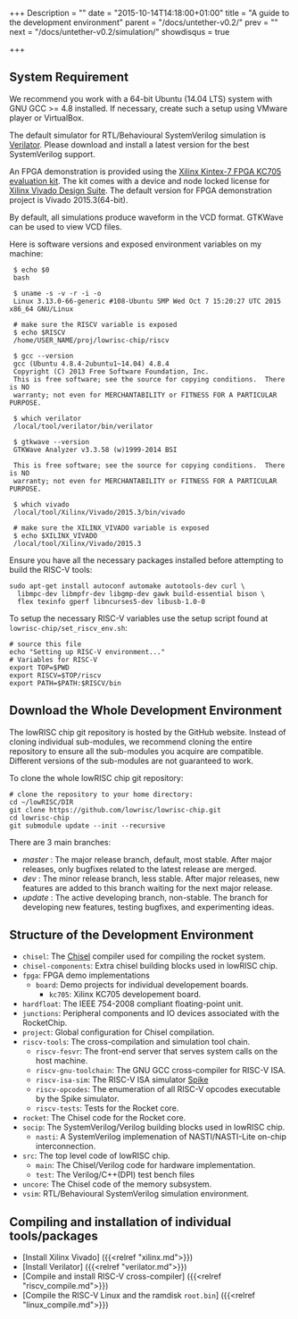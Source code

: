 +++
Description = ""
date = "2015-10-14T14:18:00+01:00"
title = "A guide to the development environment"
parent = "/docs/untether-v0.2/"
prev = ""
next = "/docs/untether-v0.2/simulation/"
showdisqus = true

+++


## System Requirement

We recommend you work with a 64-bit Ubuntu (14.04 LTS) system with GNU GCC >= 4.8 installed. If necessary, create such a setup using VMware player or VirtualBox.

The default simulator for RTL/Behavioural SystemVerilog simulation is [Verilator](http://www.veripool.org/wiki/verilator).
Please download and install a latest version for the best SystemVerilog support.

An FPGA demonstration is provided using the [Xilinx Kintex-7 FPGA KC705 evaluation kit](http://www.xilinx.com/products/boards-and-kits/ek-k7-kc705-g.html). The kit comes with a device and node locked license for [Xilinx Vivado Design Suite](http://www.xilinx.com/products/design-tools/vivado.html). The default version for FPGA demonstration project is Vivado 2015.3(64-bit).

By default, all simulations produce waveform in the VCD format. GTKWave can be used to view VCD files.

Here is software versions and exposed environment variables on my machine:

     $ echo $0
     bash

     $ uname -s -v -r -i -o
     Linux 3.13.0-66-generic #108-Ubuntu SMP Wed Oct 7 15:20:27 UTC 2015 x86_64 GNU/Linux

     # make sure the RISCV variable is exposed
     $ echo $RISCV
     /home/USER_NAME/proj/lowrisc-chip/riscv

     $ gcc --version
     gcc (Ubuntu 4.8.4-2ubuntu1~14.04) 4.8.4
     Copyright (C) 2013 Free Software Foundation, Inc.
     This is free software; see the source for copying conditions.  There is NO
     warranty; not even for MERCHANTABILITY or FITNESS FOR A PARTICULAR PURPOSE.

     $ which verilator
     /local/tool/verilator/bin/verilator

     $ gtkwave --version
     GTKWave Analyzer v3.3.58 (w)1999-2014 BSI

     This is free software; see the source for copying conditions.  There is NO
     warranty; not even for MERCHANTABILITY or FITNESS FOR A PARTICULAR PURPOSE.

     $ which vivado
     /local/tool/Xilinx/Vivado/2015.3/bin/vivado

     # make sure the XILINX_VIVADO variable is exposed
     $ echo $XILINX_VIVADO
     /local/tool/Xilinx/Vivado/2015.3

Ensure you have all the necessary packages installed before attempting
to build the RISC-V tools:

    sudo apt-get install autoconf automake autotools-dev curl \
      libmpc-dev libmpfr-dev libgmp-dev gawk build-essential bison \
      flex texinfo gperf libncurses5-dev libusb-1.0-0

To setup the necessary RISC-V variables use the setup script
found at `lowrisc-chip/set_riscv_env.sh`:

    # source this file
    echo "Setting up RISC-V environment..."
    # Variables for RISC-V
    export TOP=$PWD 
    export RISCV=$TOP/riscv
    export PATH=$PATH:$RISCV/bin

## Download the Whole Development Environment

The lowRISC chip git repository is hosted by the GitHub
website. Instead of cloning individual sub-modules, we recommend
cloning the entire repository to ensure all the sub-modules you
acquire are compatible. Different versions of the sub-modules are not
guaranteed to work.

To clone the whole lowRISC chip git repository:

    # clone the repository to your home directory:
    cd ~/lowRISC/DIR
    git clone https://github.com/lowrisc/lowrisc-chip.git
    cd lowrisc-chip
    git submodule update --init --recursive

There are 3 main branches:

 * *master* : The major release branch, default, most stable. After major releases, only bugfixes related to the latest release are merged.
 * *dev* : The minor release branch, less stable. After major releases, new features are added to this branch waiting for the next major release.
 * *update* : The active developing branch, non-stable. The branch for developing new features, testing bugfixes, and experimenting ideas.

## Structure of the Development Environment

 * `chisel`: The [Chisel](https://chisel.eecs.berkeley.edu/) compiler used for 
 compiling the rocket system.
 * `chisel-components`: Extra chisel building blocks used in lowRISC chip.
 * `fpga`: FPGA demo implementations
   * `board`: Demo projects for individual developement boards.
     * `kc705`: Xilinx KC705 developement board.
 * `hardfloat`: The IEEE 754-2008 compliant floating-point unit.
 * `junctions`: Peripheral components and IO devices associated with the RocketChip.
 * `project`: Global configuration for Chisel compilation.
 * `riscv-tools`: The cross-compilation and simulation tool chain.
   * `riscv-fesvr`: The front-end server that serves system calls on the host machine.
   * `riscv-gnu-toolchain`: The GNU GCC cross-compiler for RISC-V ISA.
   * `riscv-isa-sim`: The RISC-V ISA simulator [Spike](https://github.com/riscv/riscv-isa-sim#risc-v-isa-simulator)
   * `riscv-opcodes`: The enumeration of all RISC-V opcodes executable by the Spike simulator.
   * `riscv-tests`: Tests for the Rocket core.
 * `rocket`: The Chisel code for the Rocket core.
 * `socip`: The SystemVerilog/Verilog building blocks used in lowRISC chip.
   * `nasti`: A SystemVerilog implemenation of NASTI/NASTI-Lite on-chip interconnection.
 * `src`: The top level code of lowRISC chip.
   * `main`: The Chisel/Verilog code for hardware implementation.
   * `test`: The Verilog/C++(DPI) test bench files
 * `uncore`: The Chisel code of the memory subsystem.
 * `vsim`: RTL/Behavioural SystemVerilog simulation environment.

## Compiling and installation of individual tools/packages

 * [Install Xilinx Vivado] ({{<relref "xilinx.md">}})
 * [Install Verilator] ({{<relref "verilator.md">}})
 * [Compile and install RISC-V cross-compiler] ({{<relref "riscv_compile.md">}})
 * [Compile the RISC-V Linux and the ramdisk `root.bin`] ({{<relref "linux_compile.md">}})

